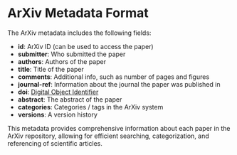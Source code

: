 # ArXiv Metadata Format

The ArXiv metadata includes the following fields:

- **id**: ArXiv ID (can be used to access the paper)
- **submitter**: Who submitted the paper
- **authors**: Authors of the paper
- **title**: Title of the paper
- **comments**: Additional info, such as number of pages and figures
- **journal-ref**: Information about the journal the paper was published in
- **doi**: [Digital Object Identifier](https://www.doi.org)
- **abstract**: The abstract of the paper
- **categories**: Categories / tags in the ArXiv system
- **versions**: A version history

This metadata provides comprehensive information about each paper in the ArXiv repository, allowing for efficient searching, categorization, and referencing of scientific articles.
